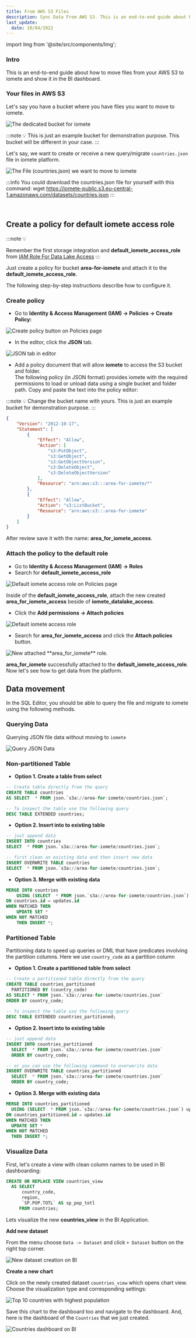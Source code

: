 ```yaml
---
title: From AWS S3 Files
description: Sync Data From AWS S3. This is an end-to-end guide about how to move files from your AWS S3 to iomete and show it in the BI dashboard.
last_update:
  date: 10/04/2022
---
```


import Img from '@site/src/components/Img';

### Intro

This is an end-to-end guide about how to move files from your AWS S3 to iomete and show it in the BI dashboard.

### Your files in AWS S3

Let's say you have a bucket where you have files you want to move to iomete.

<Img src="/img/guides/bucket.png" alt="The dedicated bucket for iomete"/>

:::note
💡 This is just an example bucket for demonstration purpose. This bucket will be different in your case.
:::

Let's say, we want to create or receive a new query/migrate `countries.json` file in iomete platform.

<Img src="/img/guides/countries.png" alt="The File (countries.json) we want to move to iomete"/>

<br/>

:::info You could download the countries.json file for yourself with this command:
wget <a href="https://iomete-public.s3.eu-central-1.amazonaws.com/datasets/countries.json" target="blank"> https\://iomete-public.s3.eu-central-1.amazonaws.com/datasets/countries.json</a>
:::

<br/>

## Create a policy for default iomete access role

:::note 💡

Remember the first storage integration and **default_iomete_access_role**  from 
[IAM Role For Data Lake Access](https://iomete.com/docs/administration-guide/iam-role-for-datalake-access)
:::

Just create a policy for bucket **area-for-iomete** and attach it to the **default_iomete_access_role**. 

The following step-by-step instructions describe how to configure it.

### Create policy

- Go to **Identity & Access Management (IAM) -> Policies -> Create Policy:**

<Img src="/img/guides/create-policy-button.png" alt="Create policy button on Policies page"/>

- In the editor, click the **JSON** tab.

<Img src="/img/guides/json-tab.png" alt="JSON tab in editor"/>

- Add a policy document that will allow **iomete** to access the S3 bucket and folder.  
  The following policy (in JSON format) provides iomete with the required permissions to load or unload data using a single bucket and folder path. Copy and paste the text into the policy editor:

:::note
💡 Change the bucket name with yours. This is just an example bucket for demonstration 
purpose.
:::

```json json
{
    "Version": "2012-10-17",
    "Statement": [
        {
            "Effect": "Allow",
            "Action": [
                "s3:PutObject",
                "s3:GetObject",
                "s3:GetObjectVersion",
                "s3:DeleteObject",
                "s3:DeleteObjectVersion"
            ],
            "Resource": "arn:aws:s3:::area-for-iomete/*"
        },
        {
            "Effect": "Allow",
            "Action": "s3:ListBucket",
            "Resource": "arn:aws:s3:::area-for-iomete"
        }
    ]
}
```


After review save it with the name: **area_for_iomete_access**.

### Attach the policy to the default role

- Go to **Identity & Access Management (IAM) -> Roles**
- Search for **default_iomete_access_role**

<Img src="/img/guides/default_iomete_access_role.png" alt="Default iomete access role on Policies page"/>

Inside of the **default_iomete_access_role**, attach the new created **area_for_iomete_access** beside of **iomete_datalake_access**.

- Click the **Add permissions -> Attach policies**

<Img src="/img/guides/attach-policy.png" alt="Default iomete access role"/>

- Search for **area_for_iomete_access** and click the **Attach policies** button.

<Img src="/img/guides/attached-policy.png" alt="New attached **area_for_iomete** role."/>

**area_for_iomete** successfully attached to the **default_iomete_access_role**. Now let's see how to get data from the platform.


## Data movement

In the SQL Editor, you should be able to query the file and migrate to iomete using the following methods.

### Querying Data

Querying JSON file data without moving to `iomete`

<Img src="/img/guides/querying-data.png" alt="Query JSON Data"/>

### Non-partitioned Table

- **Option 1. Create a table from select**

```sql SQL
-- Create table directly from the query
CREATE TABLE countries
AS SELECT  * FROM json.`s3a://area-for-iomete/countries.json`;

-- To inspect the table use the following query
DESC TABLE EXTENDED countries;
```


- **Option 2. Insert into to existing table**

```sql
-- just append data
INSERT INTO countries
SELECT  * FROM json.`s3a://area-for-iomete/countries.json`;

-- first clean an existing data and then insert new data
INSERT OVERWRITE TABLE countries
SELECT  * FROM json.`s3a://area-for-iomete/countries.json`;
```


- **Option 3. Merge with existing data**

```sql
MERGE INTO countries
    USING (SELECT  * FROM json.`s3a://area-for-iomete/countries.json`) updates
ON countries.id = updates.id
WHEN MATCHED THEN
    UPDATE SET *
WHEN NOT MATCHED
    THEN INSERT *;
```

### Partitioned Table

Partitioning data to speed up queries or DML that have predicates involving the partition columns. Here we use `country_code` as a partition column

- **Option 1. Create a partitioned table from select**

```sql SQL
-- Create a partitioned table directly from the query
CREATE TABLE countries_partitioned
  PARTITIONED BY (country_code)
AS SELECT * FROM json.`s3a://area-for-iomete/countries.json` 
ORDER BY country_code;
         
-- To inspect the table use the following query
DESC TABLE EXTENDED countries_partitioned;
```



- **Option 2. Insert into to existing table**

```sql SQL
-- just append data
INSERT INTO countries_partitioned
  SELECT  * FROM json.`s3a://area-for-iomete/countries.json`
  ORDER BY country_code;

-- or you can use the following command to overwerite data
INSERT OVERWRITE TABLE countries_partitioned
  SELECT  * FROM json.`s3a://area-for-iomete/countries.json`
  ORDER BY country_code;
```


- **Option 3. Merge with existing data**

```sql
MERGE INTO countries_partitioned
  USING (SELECT  * FROM json.`s3a://area-for-iomete/countries.json`) updates
ON countries_partitioned.id = updates.id
WHEN MATCHED THEN
  UPDATE SET *
WHEN NOT MATCHED
  THEN INSERT *;
```


### Visualize Data

First, let's create a view with clean column names to be used in BI dashboarding:

```sql
CREATE OR REPLACE VIEW countries_view 
  AS SELECT 
      country_code, 
      region, 
      `SP.POP.TOTL` AS sp_pop_totl 
     FROM countries;
```

Lets visualize the new **countries_view** in the BI Application.

**Add new dataset**

From the menu choose `Data -> Dataset` and click `+ Dataset` button on the right top corner.

<Img src="/img/guides/create-dataset.png" alt="New dataset creation on BI" maxWidth="456px"/>

**Create a new chart** 

Click on the newly created dataset `countries_view` which opens chart view. Choose the visualization type and corresponding settings:

<Img src="/img/guides/chart.png" alt="Top 10 countries with highest population"/>

Save this chart to the dashboard too and navigate to the dashboard. And, here is the dashboard of the `Countries` that we just created.

<Img src="/img/guides/dashboard-countries.png" alt="Countries dashboard on BI"/>